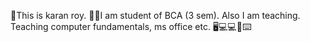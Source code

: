 👋This is karan roy. 🧑‍🎓I am student of BCA (3 sem).
Also I am teaching. Teaching computer fundamentals,
ms office etc.
🖥️💻💻📂⌨️

<!---
Karan-roy/Karan-roy is a ✨ special ✨ repository because its `README.md` (this file) appears on your GitHub profile.
You can click the Preview link to take a look at your changes.
--->
